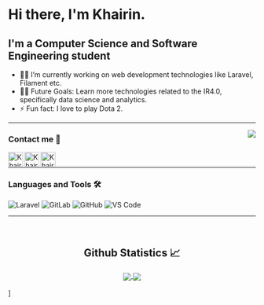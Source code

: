 # Hi there, I'm Khairin.

## I'm a Computer Science and Software Engineering student  

- 👨‍💻 I’m currently working on web development technologies like Laravel, Filament etc.
- 💪🏼 Future Goals: Learn more technologies related to the IR4.0, specifically data science and analytics. 
- ⚡ Fun fact: I love to play Dota 2.

---

<img align="right" src="http://estruyf-github.azurewebsites.net/api/VisitorHit?user=khrnchn&repo=khrnchn&countColorcountColor&countColor=%237B1E7B"/>

### Contact me 📝

[<img align="left" alt="Khairin Chan | LinkedIn" height="30px" src="https://www.flaticon.com/svg/static/icons/svg/725/725337.svg"/>][linkedin]
[<img align="left" alt="Khairin Chan | Instagram" height="30px" src="https://image.flaticon.com/icons/svg/725/725278.svg" />][instagram]
[<img align="left" alt="Khairin Chan | Spotify" height="30px" src="https://www.flaticon.com/svg/static/icons/svg/725/725281.svg" />][Spotify]

<br />

---

### Languages and Tools 🛠 

![Laravel](http://img.shields.io/badge/-Laravel-red?style=flat-square&logo=laravel&logoColor=ffffff)
![GitLab](https://img.shields.io/badge/-GitLab-FCA121?style=flat-square&logo=gitlab)
![GitHub](https://img.shields.io/badge/-GitHub-181717?style=flat-square&logo=github)
![VS Code](http://img.shields.io/badge/-VS%20Code-007ACC?style=flat-square&logo=visual-studio-code&logoColor=ffffff)

---

<br/>

  <h2 align="center"> Github Statistics 📈 </h2>
  
  <div align="center"> 
     <a href="">
      <img align="center" src="https://github-readme-stats-sigma-five.vercel.app/api?username=khrnchn&show_icons=true&include_all_commits=true&count_private=true&theme=react&line_height=40" />
    </a>
    <a href="">
      <img align="center" src="https://github-readme-stats.vercel.app/api/top-langs/?username=khrnchn&theme=react&line_height=40&hide=css"/>
    </a>
</div

<br/>]

[instagram]: https://www.instagram.com/khairinchan
[linkedin]: https://www.linkedin.com/in/khairin-chan-35040b187/
[Spotify]: https://open.spotify.com/user/uwrxve8376jzzwj51y99s7gra
